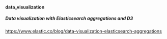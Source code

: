 #### data_visualization

#####  Data visualization with Elasticsearch aggregations and D3
https://www.elastic.co/blog/data-visualization-elasticsearch-aggregations
